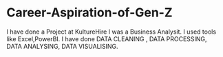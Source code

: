 # Career-Aspiration-of-Gen-Z
I have done a Project at KultureHire I was a Business Analysit. I used tools like Excel,PowerBI.
I have done DATA CLEANING , DATA PROCESSING, DATA ANALYSING, DATA VISUALISING.
